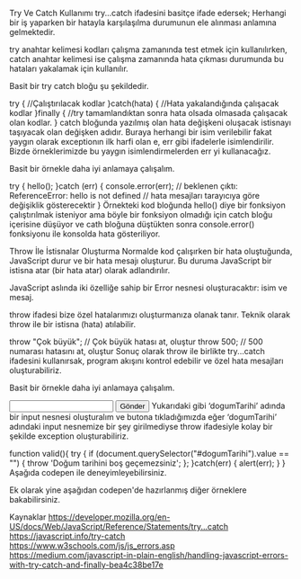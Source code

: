 Try Ve Catch Kullanımı
try...catch ifadesini basitçe ifade edersek; Herhangi bir iş yaparken bir hatayla karşılaşılma durumunun ele alınması anlamına gelmektedir.

try anahtar kelimesi kodları çalışma zamanında test etmek için kullanılırken, catch anahtar kelimesi ise çalışma zamanında hata çıkması durumunda bu hataları yakalamak için kullanılır.

Basit bir try catch bloğu şu şekildedir.

try {
  //Çalıştırılacak kodlar
}catch(hata) {
  //Hata yakalandığında çalışacak kodlar
}finally {
  //try tamamlandıktan sonra hata olsada olmasada çalışacak olan kodlar.
}
catch bloğunda yazılmış olan hata değişkeni oluşacak istisnayı taşıyacak olan değişken adıdır. Buraya herhangi bir isim verilebilir fakat yaygın olarak exceptionın ilk harfi olan e, err gibi ifadelerle isimlendirilir. Bizde örneklerimizde bu yaygın isimlendirmelerden err yi kullanacağız.

Basit bir örnekle daha iyi anlamaya çalışalım.

try {
  hello();
}catch (err) {
  console.error(err);
  // beklenen çıktı: ReferenceError: hello is not defined
  // hata mesajları tarayıcıya göre değişiklik gösterecektir
}
Örnekteki kod bloğunda hello() diye bir fonksiyon çalıştırılmak isteniyor ama böyle bir fonksiyon olmadığı için catch bloğu içerisine düşüyor ve cath bloğuna düştükten sonra console.error() fonksiyonu ile konsolda hata gösteriliyor.

Throw İle İstisnalar Oluşturma
Normalde kod çalışırken bir hata oluştuğunda, JavaScript durur ve bir hata mesajı oluşturur. Bu duruma JavaScript bir istisna atar (bir hata atar) olarak adlandırılır.

JavaScript aslında iki özelliğe sahip bir Error nesnesi oluşturacaktır: isim ve mesaj.

throw ifadesi bize özel hatalarımızı oluşturmanıza olanak tanır. Teknik olarak throw ile bir istisna (hata) atılabilir.

throw "Çok büyük";    // Çok büyük hatası at, oluştur
throw 500;            // 500 numarası hatasını at, oluştur
Sonuç olarak throw ile birlikte try...catch ifadesini kullanırsak, program akışını kontrol edebilir ve özel hata mesajları oluşturabiliriz.

Basit bir örnekle daha iyi anlamaya çalışalım.

<input type="text" id="dogumTarihi" />
<button onclick="valid()">Gönder</button>
Yukarıdaki gibi ‘dogumTarihi’ adında bir input nesnesi oluşturalım ve butona tıkladığımızda eğer ‘dogumTarihi’ adındaki input nesnemize bir şey girilmediyse throw ifadesiyle kolay bir şekilde exception oluşturabiliriz.

function valid(){
    try {
        if (document.querySelector("#dogumTarihi").value == "") {
            throw 'Doğum tarihini boş geçemezsiniz';
        };
    }catch(err) {
        alert(err);
    }
}
Aşağıda codepen ile deneyimleyebilirsiniz.

Ek olarak yine aşağıdan codepen'de hazırlanmış diğer örneklere bakabilirsiniz.



Kaynaklar
https://developer.mozilla.org/en-US/docs/Web/JavaScript/Reference/Statements/try...catch
https://javascript.info/try-catch
https://www.w3schools.com/js/js_errors.asp
https://medium.com/javascript-in-plain-english/handling-javascript-errors-with-try-catch-and-finally-bea4c38be17e